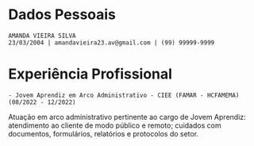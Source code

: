 # Dados Pessoais
    AMANDA VIEIRA SILVA
    23/03/2004 | amandavieira23.av@gmail.com | (99) 99999-9999

# Experiência Profissional
    - Jovem Aprendiz em Arco Administrativo - CIEE (FAMAR - HCFAMEMA) (08/2022 - 12/2022)
Atuação em arco administrativo pertinente ao cargo de Jovem Aprendiz: atendimento ao cliente
de modo público e remoto; cuidados com documentos, formulários, relatórios e protocolos do setor.
